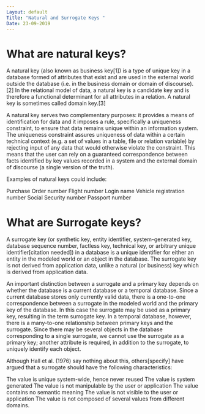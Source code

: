 ```yaml
---
Layout: default
Title: "Natural and Surrogate Keys "
Date: 23-09-2019
---
```


# What are natural keys?

A natural key (also known as business key[1]) is a type of unique key in a database formed of attributes that exist and are used in the external world outside the database (i.e. in the business domain or domain of discourse).[2] In the relational model of data, a natural key is a candidate key and is therefore a functional determinant for all attributes in a relation. A natural key is sometimes called domain key.[3]

A natural key serves two complementary purposes: it provides a means of identification for data and it imposes a rule, specifically a uniqueness constraint, to ensure that data remains unique within an information system. The uniqueness constraint assures uniqueness of data within a certain technical context (e.g. a set of values in a table, file or relation variable) by rejecting input of any data that would otherwise violate the constraint. This means that the user can rely on a guaranteed correspondence between facts identified by key values recorded in a system and the external domain of discourse (a single version of the truth).

Examples of natural keys could include:

Purchase Order number
Flight number
Login name
Vehicle registration number
Social Security number
Passport number


# What are Surrogate keys?

A surrogate key (or synthetic key, entity identifier, system-generated key, database sequence number, factless key, technical key, or arbitrary unique identifier[citation needed]) in a database is a unique identifier for either an entity in the modeled world or an object in the database. The surrogate key is not derived from application data, unlike a natural (or business) key which is derived from application data.

An important distinction between a surrogate and a primary key depends on whether the database is a current database or a temporal database. Since a current database stores only currently valid data, there is a one-to-one correspondence between a surrogate in the modeled world and the primary key of the database. In this case the surrogate may be used as a primary key, resulting in the term surrogate key. In a temporal database, however, there is a many-to-one relationship between primary keys and the surrogate. Since there may be several objects in the database corresponding to a single surrogate, we cannot use the surrogate as a primary key; another attribute is required, in addition to the surrogate, to uniquely identify each object.

Although Hall et al. (1976) say nothing about this, others[specify] have argued that a surrogate should have the following characteristics:

The value is unique system-wide, hence never reused
The value is system generated
The value is not manipulable by the user or application
The value contains no semantic meaning
The value is not visible to the user or application
The value is not composed of several values from different domains.